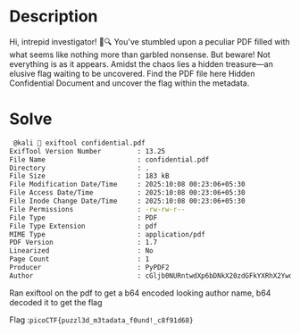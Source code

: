 # Description
Hi, intrepid investigator! 📄🔍 You've stumbled upon a peculiar PDF filled with what seems like nothing more than garbled nonsense. But beware! Not everything is as it appears. Amidst the chaos lies a hidden treasure—an elusive flag waiting to be uncovered. Find the PDF file here Hidden Confidential Document and uncover the flag within the metadata.

# Solve

```bash
 @kali  exiftool confidential.pdf
ExifTool Version Number         : 13.25
File Name                       : confidential.pdf
Directory                       : .
File Size                       : 183 kB
File Modification Date/Time     : 2025:10:08 00:23:06+05:30
File Access Date/Time           : 2025:10:08 00:23:06+05:30
File Inode Change Date/Time     : 2025:10:08 00:23:06+05:30
File Permissions                : -rw-rw-r--
File Type                       : PDF
File Type Extension             : pdf
MIME Type                       : application/pdf
PDF Version                     : 1.7
Linearized                      : No
Page Count                      : 1
Producer                        : PyPDF2
Author                          : cGljb0NURntwdXp6bDNkX20zdGFkYXRhX2YwdW5kIV9jOGY5MWQ2OH0=
```

Ran exiftool on the pdf to get a b64 encoded looking author name, b64 decoded it to get the flag

Flag :`picoCTF{puzzl3d_m3tadata_f0und!_c8f91d68}`
